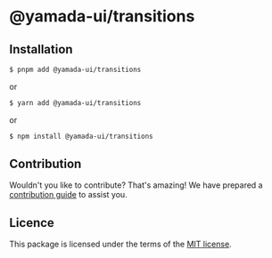 # @yamada-ui/transitions

## Installation

```sh
$ pnpm add @yamada-ui/transitions
```

or

```sh
$ yarn add @yamada-ui/transitions
```

or

```sh
$ npm install @yamada-ui/transitions
```

## Contribution

Wouldn't you like to contribute? That's amazing! We have prepared a [contribution guide](https://github.com/hirotomoyamada/yamada-ui/blob/main/CONTRIBUTING.md) to assist you.

## Licence

This package is licensed under the terms of the
[MIT license](https://github.com/hirotomoyamada/yamada-ui/blob/main/LICENSE).
